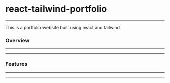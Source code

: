 # react-tailwind-portfolio
***
This is a portfolio website built using react and tailwind

### Overview
------
***


### Features
------
***


